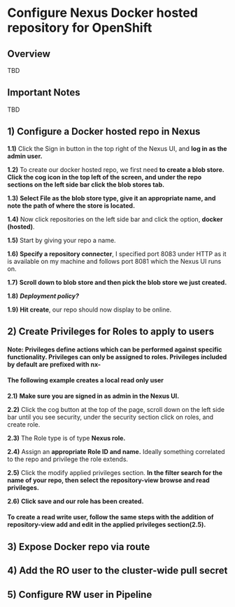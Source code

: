 # Configure Nexus Docker hosted repository for OpenShift


## Overview

TBD

## Important Notes

TBD




## 1) Configure a Docker hosted repo in Nexus

**1.1)** Click the Sign in button in the top right of the Nexus UI, and **log in as the admin user.**

**1.2)** To create our docker hosted repo, we first need **to create a blob store.** **Click the cog icon in the top left of the screen, and under the repo sections on the left side bar click the blob stores tab.**

**1.3)** **Select File as the blob store type, give it an appropriate name, and note the path of where the store is located.**

**1.4)** Now click repositories on the left side bar and click the option, **docker (hosted)**.

**1.5)** Start by giving your repo a name.

**1.6)** **Specify a repository connecter**, I specified port 8083 under HTTP as it is available on my machine and follows port 8081 which the Nexus UI runs on.

**1.7)** **Scroll down to blob store and then pick the blob store we just created.**

**1.8)** ***Deployment policy?***

**1.9)** **Hit create**, our repo should now display to be online.

## 2) Create Privileges for Roles to apply to users
#### Note: Privileges define actions which can be performed against specific functionality. Privileges can only be assigned to roles. Privileges included by default are prefixed with nx-

#### The following example creates a local read only user 
**2.1)** **Make sure you are signed in as admin in the Nexus UI.**

**2.2)** Click the cog button at the top of the page, scroll down on the left side bar until you see security, under the security section click on roles, and create role.

**2.3)** The Role type is of type **Nexus role.**

**2.4)** Assign an **appropriate Role ID and name.** Ideally something correlated to the repo and privilege the role extends.

**2.5)** Click the modify applied privileges section. **In the filter search for the name of your repo, then select the repository-view browse and read privileges.**

**2.6)** **Click save and our role has been created.**

#### **To create a read write user,** follow the same steps with the **addition of repository-view add and edit** in the applied privileges section(2.5).

## 3) Expose Docker repo via route 

## 4) Add the RO user to the cluster-wide pull secret


## 5) Configure RW user in Pipeline 
